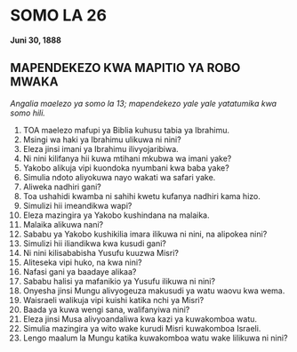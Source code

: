 # SOMO LA 26
**Juni 30, 1888**

## MAPENDEKEZO KWA MAPITIO YA ROBO MWAKA

*Angalia maelezo ya somo la 13; mapendekezo yale yale yatatumika kwa somo hili.*

1. TOA maelezo mafupi ya Biblia kuhusu tabia ya Ibrahimu.
2. Msingi wa haki ya Ibrahimu ulikuwa ni nini?
3. Eleza jinsi imani ya Ibrahimu ilivyojaribiwa.
4. Ni nini kilifanya hii kuwa mtihani mkubwa wa imani yake?
5. Yakobo alikuja vipi kuondoka nyumbani kwa baba yake?
6. Simulia ndoto aliyokuwa nayo wakati wa safari yake.
7. Aliweka nadhiri gani?
8. Toa ushahidi kwamba ni sahihi kwetu kufanya nadhiri kama hizo.
9. Simulizi hii imeandikwa wapi?
10. Eleza mazingira ya Yakobo kushindana na malaika.
11. Malaika alikuwa nani?
12. Sababu ya Yakobo kushikilia imara ilikuwa ni nini, na alipokea nini?
13. Simulizi hii iliandikwa kwa kusudi gani?
14. Ni nini kilisababisha Yusufu kuuzwa Misri?
15. Aliteseka vipi huko, na kwa nini?
16. Nafasi gani ya baadaye alikaa?
17. Sababu halisi ya mafanikio ya Yusufu ilikuwa ni nini?
18. Onyesha jinsi Mungu alivyogeuza makusudi ya watu waovu kwa wema.
19. Waisraeli walikuja vipi kuishi katika nchi ya Misri?
20. Baada ya kuwa wengi sana, walifanyiwa nini?
21. Eleza jinsi Musa alivyoandaliwa kwa kazi ya kuwakomboa watu.
22. Simulia mazingira ya wito wake kurudi Misri kuwakomboa Israeli.
23. Lengo maalum la Mungu katika kuwakomboa watu wake lilikuwa ni nini?